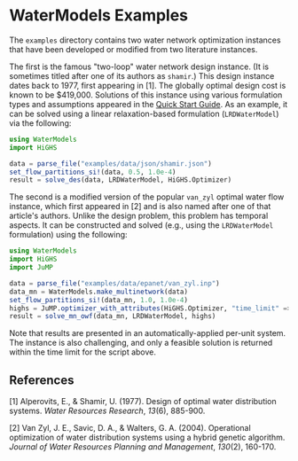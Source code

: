 # WaterModels Examples

The `examples` directory contains two water network optimization instances that have been developed or modified from two literature instances.

The first is the famous "two-loop" water network design instance.
(It is sometimes titled after one of its authors as `shamir`.)
This design instance dates back to 1977, first appearing in [1].
The globally optimal design cost is known to be \$419,000.
Solutions of this instance using various formulation types and assumptions appeared in the [Quick Start Guide](@ref).
As an example, it can be solved using a linear relaxation-based formulation (`LRDWaterModel`) via the following:
```julia
using WaterModels
import HiGHS

data = parse_file("examples/data/json/shamir.json")
set_flow_partitions_si!(data, 0.5, 1.0e-4)
result = solve_des(data, LRDWaterModel, HiGHS.Optimizer)
```

The second is a modified version of the popular `van_zyl` optimal water flow instance, which first appeared in [2] and is also named after one of that article's authors.
Unlike the design problem, this problem has temporal aspects.
It can be constructed and solved (e.g., using the `LRDWaterModel` formulation) using the following:
```julia
using WaterModels
import HiGHS
import JuMP

data = parse_file("examples/data/epanet/van_zyl.inp")
data_mn = WaterModels.make_multinetwork(data)
set_flow_partitions_si!(data_mn, 1.0, 1.0e-4)
highs = JuMP.optimizer_with_attributes(HiGHS.Optimizer, "time_limit" => 60.0)
result = solve_mn_owf(data_mn, LRDWaterModel, highs)
```
Note that results are presented in an automatically-applied per-unit system.
The instance is also challenging, and only a feasible solution is returned within the time limit for the script above.

## References
[1] Alperovits, E., & Shamir, U. (1977). Design of optimal water distribution systems. _Water Resources Research_, _13_(6), 885-900.

[2] Van Zyl, J. E., Savic, D. A., & Walters, G. A. (2004). Operational optimization of water distribution systems using a hybrid genetic algorithm. _Journal of Water Resources Planning and Management_, _130_(2), 160-170.